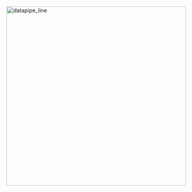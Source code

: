 <img width="468" alt="datapipe_line" src="https://github.com/wenhl/Chatbot/assets/2112680/94d2f57d-3047-480c-9cae-834aa51a0ba1">
